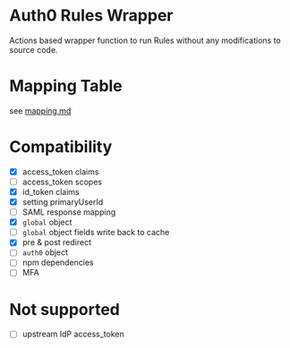 # Auth0 Rules Wrapper

Actions based wrapper function to run Rules without any modifications to source code.

# Mapping Table
see [mapping.md](mapping.md)

# Compatibility
* [x] access_token claims
* [ ] access_token scopes
* [x] id_token claims
* [x] setting primaryUserId
* [ ] SAML response mapping
* [x] `global` object
* [ ] `global` object fields write back to cache
* [x] pre & post redirect 
* [ ] `auth0` object
* [ ] npm dependencies
* [ ] MFA

# Not supported 
* [ ] upstream IdP access_token
 